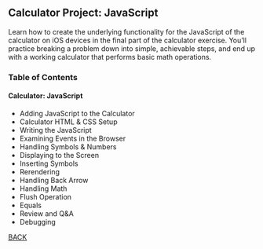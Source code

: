 ## Calculator Project: JavaScript
Learn how to create the underlying functionality for the JavaScript of the calculator on iOS devices in the final part of the calculator exercise. You’ll practice breaking a problem down into simple, achievable steps, and end up with a working calculator that performs basic math operations.

### Table of Contents
#### Calculator: JavaScript
- Adding JavaScript to the Calculator
- Calculator HTML & CSS Setup
- Writing the JavaScript
- Examining Events in the Browser
- Handling Symbols & Numbers
- Displaying to the Screen
- Inserting Symbols
- Rerendering
- Handling Back Arrow
- Handling Math
- Flush Operation
- Equals
- Review and Q&A
- Debugging

[BACK](./README.md)